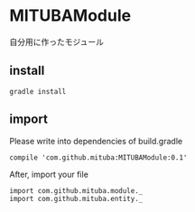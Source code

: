 # MITUBAModule

自分用に作ったモジュール

## install

```
gradle install
```


## import

Please write into dependencies of build.gradle

```
compile 'com.github.mituba:MITUBAModule:0.1'
```

After, import your file

```
import com.github.mituba.module._
import com.github.mituba.entity._
```

